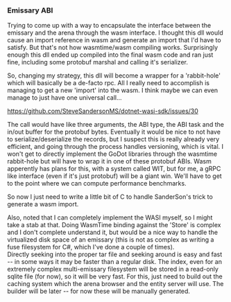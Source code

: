 ﻿### Emissary ABI

Trying to come up with a way to encapsulate the interface between the emissary and the arena through
the wasm interface.  I thought this dll would cause an import reference in wasm and generate an import
that I'd have to satisfy.  But that's not how wasmtime/wasm compiling works.  Surprisingly enough this
dll ended up compiled into the final wasm code and ran just fine, including some protobuf marshal
and calling it's serializer.

So, changing my strategy, this dll will become a wrapper for a 'rabbit-hole' which will basically be 
a de-facto rpc.   All I really need to accomplish is managing to get a new 'import' into the wasm.
I think maybe we can even manage to just have one universal call...

https://github.com/SteveSandersonMS/dotnet-wasi-sdk/issues/30

The call would have like three arguments, the ABI type, the ABI task and the in/out buffer for the protobuf bytes.
Eventually it would be nice to not have to serialize/deserialize the records, but I suspect this is really
already very efficient, and going through the process handles versioning, which is vital.   I won't get
to directly implement the GoDot libraries through the wasmtime rabbit-hole but will have to wrap it in one 
of these protobuf ABIs.  Wasm apperently has plans for this, with a system called WIT, but for me, a gRPC like
interface (even if it's just protobuf) will be a giant win.   We'll have to get to the point where we can 
compute performance benchmarks.

So now I just need to write a little bit of C to handle SanderSon's trick to generate a wasm import.

Also, noted that I can completely implement the WASI myself, so I might take a stab at that.   Doing WasmTime binding
against the 'Store' is complex and I don't complete understand it, but would be a nice way to handle the virtualized
disk space of an emissary (this is not as complex as writing a fuse filesystem for C#, which I've done a couple of times).   
Directly seeking into the proper tar file and seeking around is easy and fast -- in some 
ways it may be faster than a regular disk.   The index, even for an extremely complex multi-emissary filesystem will
be stored in a read-only sqlite file (for now), so it will be very fast.   For this, just need to build out the caching
system which the arena browser and the entity server will use.  The builder will be later -- for now these will be 
manually generated.
